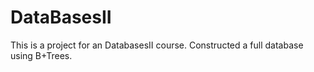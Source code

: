 # DataBasesII
This is a project for an DatabasesII course.
Constructed a full database using B+Trees.
